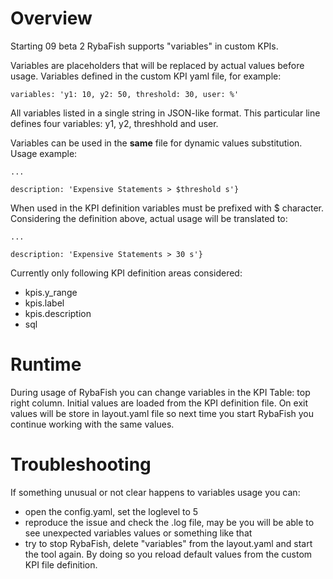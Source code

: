 # Overview
Starting 09 beta 2 RybaFish supports "variables" in custom KPIs.

Variables are placeholders that will be replaced by actual values before usage. Variables defined in the custom KPI yaml file, for example:

```
variables: 'y1: 10, y2: 50, threshold: 30, user: %'
```

All variables listed in a single string in JSON-like format. This particular line defines four variables: y1, y2, threshhold and user.

Variables can be used in the **same** file for dynamic values substitution. Usage example:

```
...

description: 'Expensive Statements > $threshold s'}
```

When used in the KPI definition variables must be prefixed with $ character. Considering the definition above, actual usage will be translated to:
```
...

description: 'Expensive Statements > 30 s'}
```

Currently only following KPI definition areas considered:

* kpis.y_range
* kpis.label
* kpis.description
* sql

# Runtime
During usage of RybaFish you can change variables in the KPI Table: top right column. Initial values are loaded from the KPI definition file.
On exit values will be store in layout.yaml file so next time you start RybaFish you continue working with the same values.

# Troubleshooting
If something unusual or not clear happens to variables usage you can:
* open the config.yaml, set the loglevel to 5
* reproduce the issue and check the .log file, may be you will be able to see unexpected variables values or something like that
* try to stop RybaFish, delete "variables" from the layout.yaml and start the tool again. By doing so you reload default values from the custom KPI file definition.
